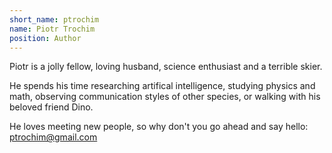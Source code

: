 ```yaml
---
short_name: ptrochim
name: Piotr Trochim
position: Author
---
```

Piotr is a jolly fellow, loving husband, science enthusiast and a terrible skier.

He spends his time researching artifical intelligence, studying physics and math, observing communication styles of other species, or walking with his beloved friend Dino.

He loves meeting new people, so why don't you go ahead and say hello:  ptrochim@gmail.com